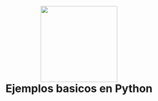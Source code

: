 ﻿<h1 align="center">
<br>
  <img src="https://www.klipartz.com/es/sticker-png-bwxtj"  width=200">
  <br>
  Ejemplos basicos en Python
  <br><br>
</h1>
